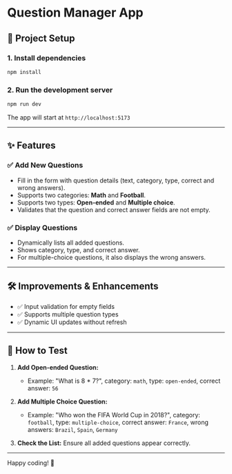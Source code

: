 # Question Manager App

## 🚀 Project Setup

### 1. Install dependencies

```bash
npm install
```

### 2. Run the development server

```bash
npm run dev
```

The app will start at `http://localhost:5173`

---

## ✨ Features

### ✅ Add New Questions

- Fill in the form with question details (text, category, type, correct and wrong answers).
- Supports two categories: **Math** and **Football**.
- Supports two types: **Open-ended** and **Multiple choice**.
- Validates that the question and correct answer fields are not empty.

### ✅ Display Questions

- Dynamically lists all added questions.
- Shows category, type, and correct answer.
- For multiple-choice questions, it also displays the wrong answers.

---

## 🛠️ Improvements & Enhancements

- ✅ Input validation for empty fields
- ✅ Supports multiple question types
- ✅ Dynamic UI updates without refresh

---

## 🧪 How to Test

1. **Add Open-ended Question:**

   - Example: "What is 8 \* 7?", category: `math`, type: `open-ended`, correct answer: `56`

2. **Add Multiple Choice Question:**

   - Example: "Who won the FIFA World Cup in 2018?", category: `football`, type: `multiple-choice`, correct answer: `France`, wrong answers: `Brazil`, `Spain`, `Germany`

3. **Check the List:** Ensure all added questions appear correctly.

---

Happy coding! 🚀
